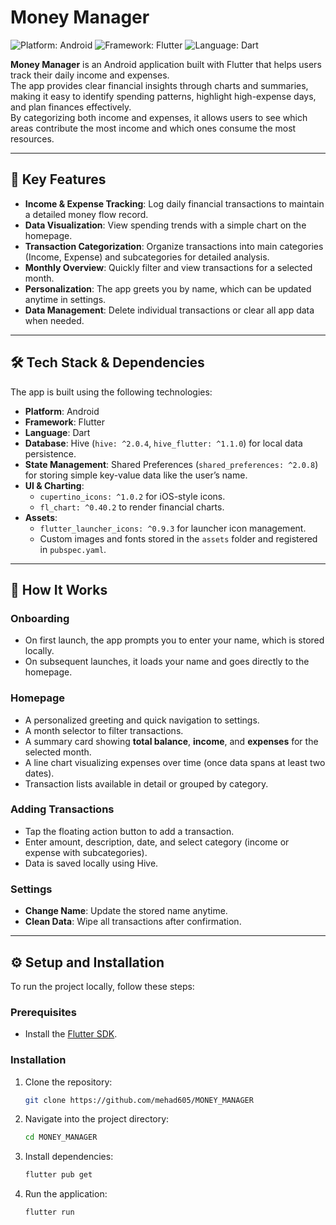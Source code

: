 # Money Manager

![Platform: Android](https://img.shields.io/badge/Platform-Android-3DDC84?style=for-the-badge&logo=android)
![Framework: Flutter](https://img.shields.io/badge/Framework-Flutter-02569B?style=for-the-badge&logo=flutter)
![Language: Dart](https://img.shields.io/badge/Language-Dart-0175C2?style=for-the-badge&logo=dart)

**Money Manager** is an Android application built with Flutter that helps users track their daily income and expenses.  
The app provides clear financial insights through charts and summaries, making it easy to identify spending patterns, highlight high-expense days, and plan finances effectively.  
By categorizing both income and expenses, it allows users to see which areas contribute the most income and which ones consume the most resources.

---

## 🚀 Key Features

- **Income & Expense Tracking**: Log daily financial transactions to maintain a detailed money flow record.  
- **Data Visualization**: View spending trends with a simple chart on the homepage.  
- **Transaction Categorization**: Organize transactions into main categories (Income, Expense) and subcategories for detailed analysis.  
- **Monthly Overview**: Quickly filter and view transactions for a selected month.  
- **Personalization**: The app greets you by name, which can be updated anytime in settings.  
- **Data Management**: Delete individual transactions or clear all app data when needed.  

---

## 🛠 Tech Stack & Dependencies

The app is built using the following technologies:

- **Platform**: Android  
- **Framework**: Flutter  
- **Language**: Dart  
- **Database**: Hive (`hive: ^2.0.4`, `hive_flutter: ^1.1.0`) for local data persistence.  
- **State Management**: Shared Preferences (`shared_preferences: ^2.0.8`) for storing simple key-value data like the user’s name.  
- **UI & Charting**:  
  - `cupertino_icons: ^1.0.2` for iOS-style icons.  
  - `fl_chart: ^0.40.2` to render financial charts.  
- **Assets**:  
  - `flutter_launcher_icons: ^0.9.3` for launcher icon management.  
  - Custom images and fonts stored in the `assets` folder and registered in `pubspec.yaml`.  

---

## 📱 How It Works

### Onboarding
- On first launch, the app prompts you to enter your name, which is stored locally.  
- On subsequent launches, it loads your name and goes directly to the homepage.  

### Homepage
- A personalized greeting and quick navigation to settings.  
- A month selector to filter transactions.  
- A summary card showing **total balance**, **income**, and **expenses** for the selected month.  
- A line chart visualizing expenses over time (once data spans at least two dates).  
- Transaction lists available in detail or grouped by category.  

### Adding Transactions
- Tap the floating action button to add a transaction.  
- Enter amount, description, date, and select category (income or expense with subcategories).  
- Data is saved locally using Hive.  

### Settings
- **Change Name**: Update the stored name anytime.  
- **Clean Data**: Wipe all transactions after confirmation.  

---

## ⚙️ Setup and Installation

To run the project locally, follow these steps:

### Prerequisites
- Install the [Flutter SDK](https://docs.flutter.dev/get-started/install).  

### Installation
1. Clone the repository:
   ```sh
   git clone https://github.com/mehad605/MONEY_MANAGER
   ```
2. Navigate into the project directory:
    ```sh
    cd MONEY_MANAGER
    ```


3. Install dependencies:
    ```sh
    flutter pub get
    ```

4. Run the application:
    ```sh
    flutter run
    ```



